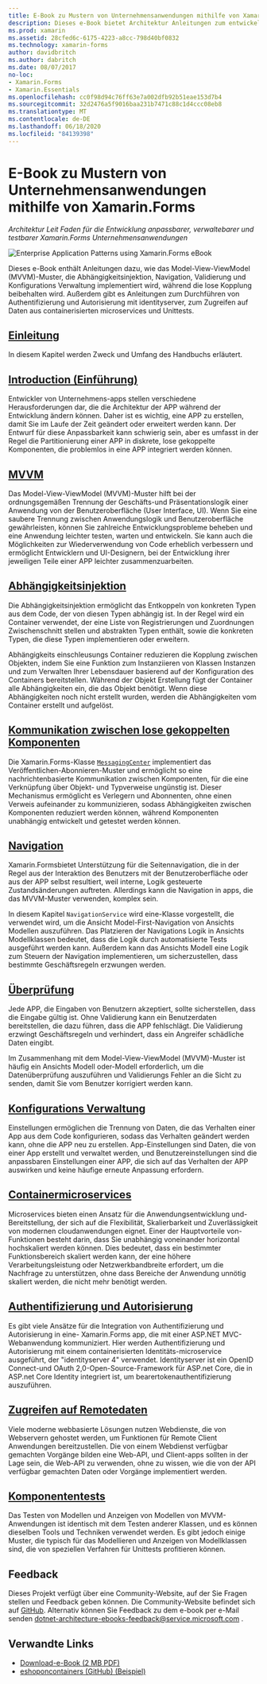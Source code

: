 ```yaml
---
title: E-Book zu Mustern von Unternehmensanwendungen mithilfe von Xamarin.Forms
description: Dieses e-Book bietet Architektur Anleitungen zum entwickeln anpassbarer, verwaltebarer und testbarer Xamarin.Forms Unternehmensanwendungen.
ms.prod: xamarin
ms.assetid: 28cfed6c-6175-4223-a8cc-798d40bf0832
ms.technology: xamarin-forms
author: davidbritch
ms.author: dabritch
ms.date: 08/07/2017
no-loc:
- Xamarin.Forms
- Xamarin.Essentials
ms.openlocfilehash: cc0f98d94c76ff63e7a002dfb92b51eae153d7b4
ms.sourcegitcommit: 32d2476a5f9016baa231b7471c88c1d4ccc08eb8
ms.translationtype: MT
ms.contentlocale: de-DE
ms.lasthandoff: 06/18/2020
ms.locfileid: "84139398"
---
```

# <a name="enterprise-application-patterns-using-xamarinforms-ebook"></a>E-Book zu Mustern von Unternehmensanwendungen mithilfe von Xamarin.Forms

_Architektur Leit Faden für die Entwicklung anpassbarer, verwaltebarer und testbarer Xamarin.Forms Unternehmensanwendungen_

![](images/cover-sml.png "Enterprise Application Patterns using Xamarin.Forms eBook")

Dieses e-Book enthält Anleitungen dazu, wie das Model-View-ViewModel (MVVM)-Muster, die Abhängigkeitsinjektion, Navigation, Validierung und Konfigurations Verwaltung implementiert wird, während die lose Kopplung beibehalten wird. Außerdem gibt es Anleitungen zum Durchführen von Authentifizierung und Autorisierung mit identityserver, zum Zugreifen auf Daten aus containerisierten microservices und Unittests.

## <a name="preface"></a>[Einleitung](preface.md)

In diesem Kapitel werden Zweck und Umfang des Handbuchs erläutert.

## <a name="introduction"></a>[Introduction (Einführung)](introduction.md)

Entwickler von Unternehmens-apps stellen verschiedene Herausforderungen dar, die die Architektur der APP während der Entwicklung ändern können. Daher ist es wichtig, eine APP zu erstellen, damit Sie im Laufe der Zeit geändert oder erweitert werden kann. Der Entwurf für diese Anpassbarkeit kann schwierig sein, aber es umfasst in der Regel die Partitionierung einer APP in diskrete, lose gekoppelte Komponenten, die problemlos in eine APP integriert werden können.

## <a name="mvvm"></a>[MVVM](mvvm.md)

Das Model-View-ViewModel (MVVM)-Muster hilft bei der ordnungsgemäßen Trennung der Geschäfts-und Präsentationslogik einer Anwendung von der Benutzeroberfläche (User Interface, UI). Wenn Sie eine saubere Trennung zwischen Anwendungslogik und Benutzeroberfläche gewährleisten, können Sie zahlreiche Entwicklungsprobleme beheben und eine Anwendung leichter testen, warten und entwickeln. Sie kann auch die Möglichkeiten zur Wiederverwendung von Code erheblich verbessern und ermöglicht Entwicklern und UI-Designern, bei der Entwicklung ihrer jeweiligen Teile einer APP leichter zusammenzuarbeiten.

## <a name="dependency-injection"></a>[Abhängigkeitsinjektion](dependency-injection.md)

Die Abhängigkeitsinjektion ermöglicht das Entkoppeln von konkreten Typen aus dem Code, der von diesen Typen abhängig ist. In der Regel wird ein Container verwendet, der eine Liste von Registrierungen und Zuordnungen Zwischenschnitt stellen und abstrakten Typen enthält, sowie die konkreten Typen, die diese Typen implementieren oder erweitern.

Abhängigkeits einschleusungs Container reduzieren die Kopplung zwischen Objekten, indem Sie eine Funktion zum Instanziieren von Klassen Instanzen und zum Verwalten Ihrer Lebensdauer basierend auf der Konfiguration des Containers bereitstellen. Während der Objekt Erstellung fügt der Container alle Abhängigkeiten ein, die das Objekt benötigt. Wenn diese Abhängigkeiten noch nicht erstellt wurden, werden die Abhängigkeiten vom Container erstellt und aufgelöst.

## <a name="communicating-between-loosely-coupled-components"></a>[Kommunikation zwischen lose gekoppelten Komponenten](communicating-between-loosely-coupled-components.md)

Die Xamarin.Forms-Klasse [`MessagingCenter`](xref:Xamarin.Forms.MessagingCenter) implementiert das Veröffentlichen-Abonnieren-Muster und ermöglicht so eine nachrichtenbasierte Kommunikation zwischen Komponenten, für die eine Verknüpfung über Objekt- und Typverweise ungünstig ist. Dieser Mechanismus ermöglicht es Verlegern und Abonnenten, ohne einen Verweis aufeinander zu kommunizieren, sodass Abhängigkeiten zwischen Komponenten reduziert werden können, während Komponenten unabhängig entwickelt und getestet werden können.

## <a name="navigation"></a>[Navigation](navigation.md)

Xamarin.Formsbietet Unterstützung für die Seitennavigation, die in der Regel aus der Interaktion des Benutzers mit der Benutzeroberfläche oder aus der APP selbst resultiert, weil interne, Logik gesteuerte Zustandsänderungen auftreten. Allerdings kann die Navigation in apps, die das MVVM-Muster verwenden, komplex sein.

In diesem Kapitel `NavigationService` wird eine-Klasse vorgestellt, die verwendet wird, um die Ansicht Model-First-Navigation von Ansichts Modellen auszuführen. Das Platzieren der Navigations Logik in Ansichts Modellklassen bedeutet, dass die Logik durch automatisierte Tests ausgeführt werden kann. Außerdem kann das Ansichts Modell eine Logik zum Steuern der Navigation implementieren, um sicherzustellen, dass bestimmte Geschäftsregeln erzwungen werden.

## <a name="validation"></a>[Überprüfung](validation.md)

Jede APP, die Eingaben von Benutzern akzeptiert, sollte sicherstellen, dass die Eingabe gültig ist. Ohne Validierung kann ein Benutzerdaten bereitstellen, die dazu führen, dass die APP fehlschlägt. Die Validierung erzwingt Geschäftsregeln und verhindert, dass ein Angreifer schädliche Daten eingibt.

Im Zusammenhang mit dem Model-View-ViewModel (MVVM)-Muster ist häufig ein Ansichts Modell oder-Modell erforderlich, um die Datenüberprüfung auszuführen und Validierungs Fehler an die Sicht zu senden, damit Sie vom Benutzer korrigiert werden kann.

## <a name="configuration-management"></a>[Konfigurations Verwaltung](configuration-management.md)

Einstellungen ermöglichen die Trennung von Daten, die das Verhalten einer App aus dem Code konfigurieren, sodass das Verhalten geändert werden kann, ohne die APP neu zu erstellen. App-Einstellungen sind Daten, die von einer App erstellt und verwaltet werden, und Benutzereinstellungen sind die anpassbaren Einstellungen einer APP, die sich auf das Verhalten der APP auswirken und keine häufige erneute Anpassung erfordern.

## <a name="containerized-microservices"></a>[Containermicroservices](containerized-microservices.md)

Microservices bieten einen Ansatz für die Anwendungsentwicklung und-Bereitstellung, der sich auf die Flexibilität, Skalierbarkeit und Zuverlässigkeit von modernen cloudanwendungen eignet. Einer der Hauptvorteile von-Funktionen besteht darin, dass Sie unabhängig voneinander horizontal hochskaliert werden können. Dies bedeutet, dass ein bestimmter Funktionsbereich skaliert werden kann, der eine höhere Verarbeitungsleistung oder Netzwerkbandbreite erfordert, um die Nachfrage zu unterstützen, ohne dass Bereiche der Anwendung unnötig skaliert werden, die nicht mehr benötigt werden.

## <a name="authentication-and-authorization"></a>[Authentifizierung und Autorisierung](authentication-and-authorization.md)

Es gibt viele Ansätze für die Integration von Authentifizierung und Autorisierung in eine- Xamarin.Forms app, die mit einer ASP.NET MVC-Webanwendung kommuniziert. Hier werden Authentifizierung und Autorisierung mit einem containerisierten Identitäts-microservice ausgeführt, der "identityserver 4" verwendet. Identityserver ist ein OpenID Connect-und OAuth 2,0-Open-Source-Framework für ASP.net Core, die in ASP.net Core Identity integriert ist, um bearertokenauthentifizierung auszuführen.

## <a name="accessing-remote-data"></a>[Zugreifen auf Remotedaten](accessing-remote-data.md)

Viele moderne webbasierte Lösungen nutzen Webdienste, die von Webservern gehostet werden, um Funktionen für Remote Client Anwendungen bereitzustellen. Die von einem Webdienst verfügbar gemachten Vorgänge bilden eine Web-API, und Client-apps sollten in der Lage sein, die Web-API zu verwenden, ohne zu wissen, wie die von der API verfügbar gemachten Daten oder Vorgänge implementiert werden.

## <a name="unit-testing"></a>[Komponententests](unit-testing.md)

Das Testen von Modellen und Anzeigen von Modellen von MVVM-Anwendungen ist identisch mit dem Testen anderer Klassen, und es können dieselben Tools und Techniken verwendet werden. Es gibt jedoch einige Muster, die typisch für das Modellieren und Anzeigen von Modellklassen sind, die von speziellen Verfahren für Unittests profitieren können.

## <a name="feedback"></a>Feedback

Dieses Projekt verfügt über eine Community-Website, auf der Sie Fragen stellen und Feedback geben können. Die Community-Website befindet sich auf [GitHub](https://github.com/dotnet-architecture/eShopOnContainers). Alternativ können Sie Feedback zu dem e-book per e-Mail senden [dotnet-architecture-ebooks-feedback@service.microsoft.com](mailto:dotnet-architecture-ebooks-feedback@service.microsoft.com) .

## <a name="related-links"></a>Verwandte Links

- [Download-e-Book (2 MB PDF)](https://aka.ms/xamarinpatternsebook)
- [eshoponcontainers (GitHub) (Beispiel)](https://github.com/dotnet-architecture/eShopOnContainers)
